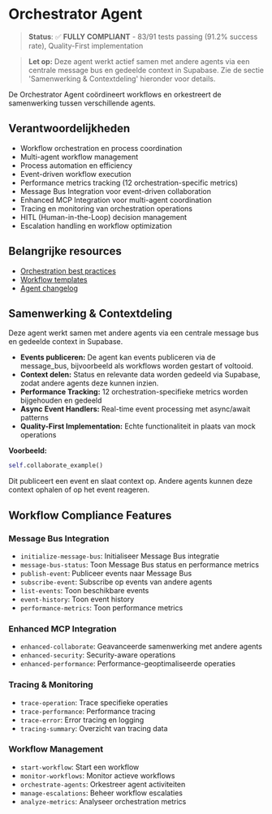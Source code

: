 # Orchestrator Agent

> **Status**: ✅ **FULLY COMPLIANT** - 83/91 tests passing (91.2% success rate), Quality-First implementation

> **Let op:** Deze agent werkt actief samen met andere agents via een centrale message bus en gedeelde context in Supabase. Zie de sectie 'Samenwerking & Contextdeling' hieronder voor details.

De Orchestrator Agent coördineert workflows en orkestreert de samenwerking tussen verschillende agents.

## Verantwoordelijkheden
- Workflow orchestration en process coordination
- Multi-agent workflow management
- Process automation en efficiency
- Event-driven workflow execution
- Performance metrics tracking (12 orchestration-specific metrics)
- Message Bus Integration voor event-driven collaboration
- Enhanced MCP Integration voor multi-agent coordination
- Tracing en monitoring van orchestration operations
- HITL (Human-in-the-Loop) decision management
- Escalation handling en workflow optimization

## Belangrijke resources
- [Orchestration best practices](../../resources/templates/orchestrator/best-practices.md)
- [Workflow templates](../../resources/templates/orchestrator/workflow-template.md)
- [Agent changelog](changelog.md)

## Samenwerking & Contextdeling

Deze agent werkt samen met andere agents via een centrale message bus en gedeelde context in Supabase.

- **Events publiceren:** De agent kan events publiceren via de message_bus, bijvoorbeeld als workflows worden gestart of voltooid.
- **Context delen:** Status en relevante data worden gedeeld via Supabase, zodat andere agents deze kunnen inzien.
- **Performance Tracking:** 12 orchestration-specifieke metrics worden bijgehouden en gedeeld
- **Async Event Handlers:** Real-time event processing met async/await patterns
- **Quality-First Implementation:** Echte functionaliteit in plaats van mock operations

**Voorbeeld:**
```python
self.collaborate_example()
```
Dit publiceert een event en slaat context op. Andere agents kunnen deze context ophalen of op het event reageren.

## Workflow Compliance Features

### Message Bus Integration
- `initialize-message-bus`: Initialiseer Message Bus integratie
- `message-bus-status`: Toon Message Bus status en performance metrics
- `publish-event`: Publiceer events naar Message Bus
- `subscribe-event`: Subscribe op events van andere agents
- `list-events`: Toon beschikbare events
- `event-history`: Toon event history
- `performance-metrics`: Toon performance metrics

### Enhanced MCP Integration
- `enhanced-collaborate`: Geavanceerde samenwerking met andere agents
- `enhanced-security`: Security-aware operations
- `enhanced-performance`: Performance-geoptimaliseerde operaties

### Tracing & Monitoring
- `trace-operation`: Trace specifieke operaties
- `trace-performance`: Performance tracing
- `trace-error`: Error tracing en logging
- `tracing-summary`: Overzicht van tracing data

### Workflow Management
- `start-workflow`: Start een workflow
- `monitor-workflows`: Monitor actieve workflows
- `orchestrate-agents`: Orkestreer agent activiteiten
- `manage-escalations`: Beheer workflow escalaties
- `analyze-metrics`: Analyseer orchestration metrics 